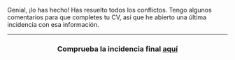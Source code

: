 Genial, ¡lo has hecho! Has resuelto todos los conflictos. Tengo algunos comentarios para que completes tu CV, así que he abierto una última incidencia con esa información.

<hr>
<h3 align="center">Comprueba la incidencia final <a href="{{ url }}">aquí</a></h3>
